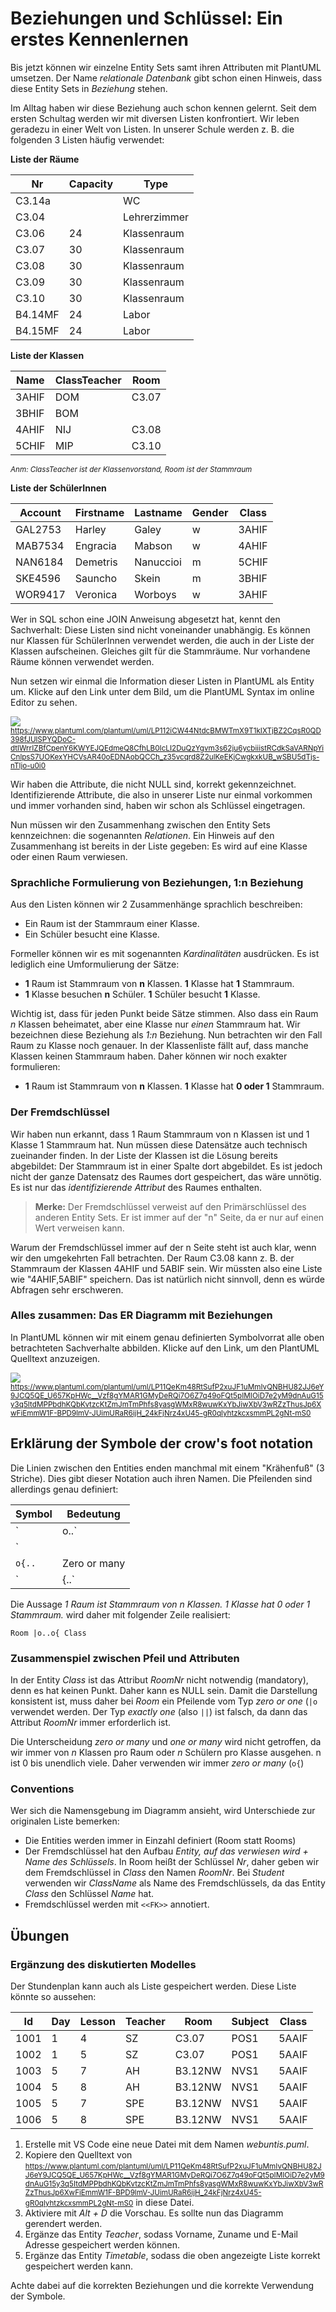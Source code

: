 # Beziehungen und Schlüssel: Ein erstes Kennenlernen

Bis jetzt können wir einzelne Entity Sets samt ihren Attributen mit PlantUML umsetzen. Der Name
*relationale Datenbank* gibt schon einen Hinweis, dass diese Entity Sets in *Beziehung* stehen.

Im Alltag haben wir diese Beziehung auch schon kennen gelernt. Seit dem ersten Schultag werden wir
mit diversen Listen konfrontiert. Wir leben geradezu in einer Welt von Listen. In unserer Schule
werden z. B. die folgenden 3 Listen häufig verwendet:

**Liste der Räume**

| Nr      | Capacity | Type         |
|---------|----------|------------- |
| C3.14a  |          | WC           |
| C3.04   |          | Lehrerzimmer |
| C3.06   | 24       | Klassenraum  |
| C3.07   | 30       | Klassenraum  |
| C3.08   | 30       | Klassenraum  |
| C3.09   | 30       | Klassenraum  |
| C3.10   | 30       | Klassenraum  |
| B4.14MF | 24       | Labor        |
| B4.15MF | 24       | Labor        |

**Liste der Klassen**

| Name  | ClassTeacher | Room  |
|-------|--------------|-------|
| 3AHIF | DOM          | C3.07 |
| 3BHIF | BOM          |       |
| 4AHIF | NIJ          | C3.08 |
| 5CHIF | MIP          | C3.10 |

<small><i>Anm: ClassTeacher ist der Klassenvorstand, Room ist der Stammraum</i></small>

**Liste der SchülerInnen**

| Account | Firstname | Lastname  | Gender | Class |
|---------|-----------|-----------|--------|-------|
| GAL2753 | Harley    | Galey     | w      | 3AHIF |
| MAB7534 | Engracia  | Mabson    | w      | 4AHIF |
| NAN6184 | Demetris  | Nanuccioi | m      | 5CHIF |
| SKE4596 | Sauncho   | Skein     | m      | 3BHIF |
| WOR9417 | Veronica  | Worboys   | w      | 3AHIF |

Wer in SQL schon eine JOIN Anweisung abgesetzt hat, kennt den Sachverhalt: Diese Listen sind nicht
voneinander unabhängig. Es können nur Klassen für SchülerInnen verwendet werden, die auch in der
Liste der Klassen aufscheinen. Gleiches gilt für die Stammräume. Nur vorhandene Räume können verwendet
werden.

Nun setzen wir einmal die Information dieser Listen in PlantUML als Entity um. Klicke auf
den Link unter dem Bild, um die PlantUML Syntax im online Editor zu sehen.

![](https://www.plantuml.com/plantuml/svg/LP112iCW44NtdcBMWTmX9T1kIXTjBZ2CqsR0QD398fJUlSPYQDoC-dtlWrrIZBfCpenY6KWYEJQEdmeQ8CfhLB0IcLI2DuQzYgvm3s62ju6ycbiiistRCdkSaVARNpYiCnlpsS7UOKexYHCVsAR40oEDNAobQCCh_z35vcqrd8Z2ulKeEKjCwgkxkUB_wSBU5dTjs-nTljo-u0i0)
<sup>https://www.plantuml.com/plantuml/uml/LP112iCW44NtdcBMWTmX9T1kIXTjBZ2CqsR0QD398fJUlSPYQDoC-dtlWrrIZBfCpenY6KWYEJQEdmeQ8CfhLB0IcLI2DuQzYgvm3s62ju6ycbiiistRCdkSaVARNpYiCnlpsS7UOKexYHCVsAR40oEDNAobQCCh_z35vcqrd8Z2ulKeEKjCwgkxkUB_wSBU5dTjs-nTljo-u0i0</sup>

Wir haben die Attribute, die nicht NULL sind, korrekt gekennzeichnet. Identifizierende Attribute,
die also in unserer Liste nur einmal vorkommen und immer vorhanden sind, haben wir schon als
Schlüssel eingetragen.

Nun müssen wir den Zusammenhang zwischen den Entity Sets kennzeichnen: die sogenannten *Relationen*.
Ein Hinweis auf den Zusammenhang ist bereits in der Liste gegeben: Es wird auf eine Klasse oder
einen Raum verwiesen.

### Sprachliche Formulierung von Beziehungen, 1:n Beziehung

Aus den Listen können wir 2 Zusammenhänge sprachlich beschreiben:

- Ein Raum ist der Stammraum einer Klasse.
- Ein Schüler besucht eine Klasse.

Formeller können wir es mit sogenannten *Kardinalitäten* ausdrücken. Es ist lediglich eine
Umformulierung der Sätze:

- **1** Raum ist Stammraum von **n** Klassen. **1** Klasse hat **1** Stammraum.
- **1** Klasse besuchen **n** Schüler. **1** Schüler besucht **1** Klasse.

Wichtig ist, dass für jeden Punkt beide Sätze stimmen. Also dass ein Raum *n* Klassen beheimatet,
aber eine Klasse nur *einen* Stammraum hat. Wir bezeichnen diese Beziehung als *1:n* Beziehung.
Nun betrachten wir den Fall Raum zu Klasse noch genauer. In der Klassenliste fällt auf, dass
manche Klassen keinen Stammraum haben. Daher können wir noch exakter formulieren:

- **1** Raum ist Stammraum von **n** Klassen. **1** Klasse hat **0 oder 1** Stammraum.

### Der Fremdschlüssel

Wir haben nun erkannt, dass 1 Raum Stammraum von n Klassen ist und 1 Klasse 1 Stammraum hat.
Nun müssen diese Datensätze auch technisch zueinander finden. In der Liste der Klassen ist
die Lösung bereits abgebildet: Der Stammraum ist in einer Spalte dort abgebildet. Es ist jedoch
nicht der ganze Datensatz des Raumes dort gespeichert, das wäre unnötig. Es ist nur das
*identifizierende Attribut* des Raumes enthalten.

> **Merke:** Der Fremdschlüssel verweist auf den Primärschlüssel des anderen Entity Sets. Er
> ist immer auf der "n" Seite, da er nur auf einen Wert verweisen kann.

Warum der Fremdschlüssel immer auf der n Seite steht ist auch klar, wenn wir den umgekehrten
Fall betrachten. Der Raum C3.08 kann z. B. der Stammraum der Klassen 4AHIF und 5ABIF sein.
Wir müssten also eine Liste wie "4AHIF,5ABIF" speichern. Das ist natürlich nicht sinnvoll, denn
es würde Abfragen sehr erschweren.


### Alles zusammen: Das ER Diagramm mit Beziehungen

In PlantUML können wir mit einem genau definierten Symbolvorrat alle oben betrachteten
Sachverhalte abbilden. Klicke auf den Link, um den PlantUML Quelltext anzuzeigen.

![](https://www.plantuml.com/plantuml/svg/LKyxRiCm3Drr2iu17BHhOHWf0gH3YWnnnYwip4O2z0baQWZYtgR7w9QBLR9gm_52Ku_lypOzO-1eZL2w8v0wI4F2q1S3UmZwh1Ww7KYozau8Sgpv2aVlBTm4f6zr2EEigcgSMxoWJ3S5F5ql9CJtJDmQxFkPYPOUkAiHFX5AHKKr6nq2rFLktpHPPtGU_7hjR_zYBz30CnmnMlWaHTeY4uE3VKR9VRWwmMK1XGnFu3iAwQrbj3RSVw8b8UQ4BSSk_KuPNwNqqV5Zp9qEFRif_UeTbziRkQI_w9DhBXgKrCEGAqnkfSGofODMglkleL0AJ1kSIJ5eDr-BJVABrlm1)
<sup>https://www.plantuml.com/plantuml/uml/LP11QeKm48RtSufP2xuJF1uMmIvQNBHU82JJ6eY9JCQ5QE_U657KpHWc__Vzf8gYMAR1GMyDeRQi7O6Z7q49oFQt5pIMIOiD7e2yM9dnAuG15y3q5ItdMPPbdhKQbKvtzcKtZmJmTmPhfs8yasgWMxR8wuwKxYbJiwXbV3wRZzThusJp6XwFiEmmW1F-BPD9lmV-JUimURaR6ijH_24kFjNrz4xU45-gR0qlyhtzkcxsmmPL2gNt-mS0</sup>


## Erklärung der Symbole der crow's foot notation

Die Linien zwischen den Entities enden manchmal mit einem "Krähenfuß" (3 Striche). Dies gibt dieser
Notation auch ihren Namen. Die Pfeilenden sind allerdings genau definiert:

| Symbol   | Bedeutung    |
| -------  | -----------  |
| `|o..`   | Zero or one  |
| `||..`   | Exactly one  |
| `o{..`   | Zero or many |
| `|{..`   | One or many |

Die Aussage *1 Raum ist Stammraum von n Klassen. 1 Klasse hat 0 oder 1 Stammraum.* wird daher mit folgender Zeile realisiert:

```
Room |o..o{ Class
```

### Zusammenspiel zwischen Pfeil und Attributen

In der Entity *Class* ist das Attribut *RoomNr* nicht notwendig (mandatory), denn es hat keinen
Punkt. Daher kann es NULL sein. Damit die Darstellung konsistent ist, muss daher bei *Room* ein
Pfeilende vom Typ *zero or one* (`|o` verwendet werden. Der Typ *exactly one* (also `||`) ist falsch,
da dann das Attribut *RoomNr* immer erforderlich ist.

Die Unterscheidung *zero or many* und *one or many* wird nicht getroffen, da wir immer von *n*
Klassen pro Raum oder *n* Schülern pro Klasse ausgehen. n ist 0 bis unendlich viele. Daher verwenden
wir immer *zero or many* (`o{`)

### Conventions

Wer sich die Namensgebung im Diagramm ansieht, wird Unterschiede zur originalen Liste bemerken:

- Die Entities werden immer in Einzahl definiert (Room statt Rooms)
- Der Fremdschlüssel hat den Aufbau *Entity, auf das verwiesen wird + Name des Schlüssels*. In
  Room heißt der Schlüssel *Nr*, daher geben wir dem Fremdschlüssel in *Class* den Namen *RoomNr*.
  Bei *Student* verwenden wir *ClassName* als Name des Fremdschlüssels, da das Entity *Class* den
  Schlüssel *Name* hat.
- Fremdschlüssel werden mit `<<FK>>` annotiert.

## Übungen

### Ergänzung des diskutierten Modelles

Der Stundenplan kann auch als Liste gespeichert werden. Diese Liste könnte so aussehen:


| Id   | Day | Lesson | Teacher | Room    | Subject | Class |
|------|-----|--------|---------|---------|---------|-------|
| 1001 | 1   | 4      | SZ      | C3.07   | POS1    | 5AAIF |
| 1002 | 1   | 5      | SZ      | C3.07   | POS1    | 5AAIF |
| 1003 | 5   | 7      | AH      | B3.12NW | NVS1    | 5AAIF |
| 1004 | 5   | 8      | AH      | B3.12NW | NVS1    | 5AAIF |
| 1005 | 5   | 7      | SPE     | B3.12NW | NVS1    | 5AAIF |
| 1006 | 5   | 8      | SPE     | B3.12NW | NVS1    | 5AAIF |

1. Erstelle mit VS Code eine neue Datei mit dem Namen *webuntis.puml*.
1. Kopiere den Quelltext von <small>https://www.plantuml.com/plantuml/uml/LP11QeKm48RtSufP2xuJF1uMmIvQNBHU82JJ6eY9JCQ5QE_U657KpHWc__Vzf8gYMAR1GMyDeRQi7O6Z7q49oFQt5pIMIOiD7e2yM9dnAuG15y3q5ItdMPPbdhKQbKvtzcKtZmJmTmPhfs8yasgWMxR8wuwKxYbJiwXbV3wRZzThusJp6XwFiEmmW1F-BPD9lmV-JUimURaR6ijH_24kFjNrz4xU45-gR0qlyhtzkcxsmmPL2gNt-mS0</small> in diese Datei.
1. Aktiviere mit *Alt + D* die Vorschau. Es sollte nun das Diagramm gerendert werden.
1. Ergänze das Entity *Teacher*, sodass Vorname, Zuname und E-Mail Adresse gespeichert werden können.
1. Ergänze das Entity *Timetable*, sodass die oben angezeigte Liste korrekt gespeichert werden kann.

Achte dabei auf die korrekten Beziehungen und die korrekte Verwendung der Symbole.

